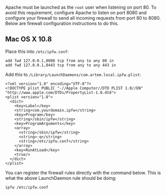 Apache must be launched as the `root` user when listening on port 80. To avoid 
this requirement, configure Apache to listen on port 8080 and configure your 
firewall to send all incoming requests from port 80 to 8080. Below are firewall
configuration instructions to do this.

Mac OS X 10.8
-------------

Place this into `/etc/ipfw.conf`:

    add fwd 127.0.0.1,8080 tcp from any to any 80 in
    add fwd 127.0.0.1,8443 tcp from any to any 443 in

Add this to `/Library/LaunchDaemons/com.artem.local.ipfw.plist`:

    <?xml version="1.0" encoding="UTF-8"?>
    <!DOCTYPE plist PUBLIC "-//Apple Computer//DTD PLIST 1.0//EN" "http://www.apple.com/DTDs/PropertyList-1.0.dtd">
    <plist version="1.0">
      <dict>
        <key>Label</key>
        <string>com.yourdomain.ipfw</string>
        <key>Program</key>
        <string>/sbin/ipfw</string>
        <key>ProgramArguments</key>
        <array>
          <string>/sbin/ipfw</string>
          <string>-q</string>
          <string>/etc/ipfw.conf</string>
        </array>
        <key>RunAtLoad</key>
        <true/>
      </dict>
    </plist>

You can register the firewall rules directly with the command below. This is 
what the above LaunchDaemon rule should be doing:

    ipfw /etc/ipfw.conf
